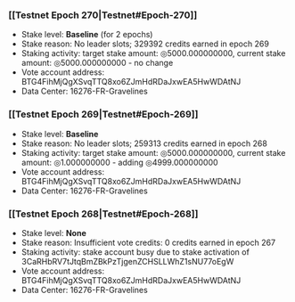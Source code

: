 ### [[Testnet Epoch 270|Testnet#Epoch-270]]
* Stake level: **Baseline** (for 2 epochs)
* Stake reason: No leader slots; 329392 credits earned in epoch 269
* Staking activity: target stake amount: ◎5000.000000000, current stake amount: ◎5000.000000000 - no change
* Vote account address: BTG4FihMjQgXSvqTTQ8xo6ZJmHdRDaJxwEA5HwWDAtNJ
* Data Center: 16276-FR-Gravelines
### [[Testnet Epoch 269|Testnet#Epoch-269]]
* Stake level: **Baseline**
* Stake reason: No leader slots; 259313 credits earned in epoch 268
* Staking activity: target stake amount: ◎5000.000000000, current stake amount: ◎1.000000000 - adding ◎4999.000000000
* Vote account address: BTG4FihMjQgXSvqTTQ8xo6ZJmHdRDaJxwEA5HwWDAtNJ
* Data Center: 16276-FR-Gravelines
### [[Testnet Epoch 268|Testnet#Epoch-268]]
* Stake level: **None**
* Stake reason: Insufficient vote credits: 0 credits earned in epoch 267
* Staking activity: stake account busy due to stake activation of 3CaRHbRV7tJtqBmZBkPzTjgenZCHSLLWhZ1sNU77oEgW
* Vote account address: BTG4FihMjQgXSvqTTQ8xo6ZJmHdRDaJxwEA5HwWDAtNJ
* Data Center: 16276-FR-Gravelines